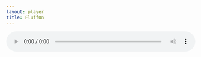 ```yaml
---
layout: player
title: FluffOn
---
```


<div class="container">
  <audio style="width: 100%;" controls="controls" preload="auto">
    <source src="https://stream.fluffyradio.com/stream" type="audio/mpeg">
    <source src="https://stream.fluffyradio.com/stream/2" type="audio/aac">
  </audio>
</div>
